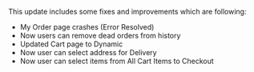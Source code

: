 This update includes some fixes and improvements which are following:
- My Order page crashes (Error Resolved)
- Now users can remove dead orders from history
- Updated Cart page to Dynamic
- Now user can select address for Delivery
- Now user can select items from All Cart Items to Checkout

